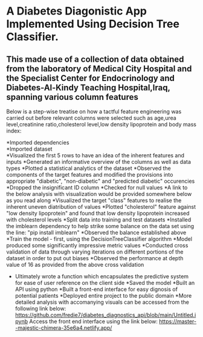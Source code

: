 # A Diabetes Diagonistic App Implemented Using Decision Tree Classifier.

## This made use of a collection of data obtained from the laboratory of Medical City Hospital  and the Specialist Center for Endocrinology and Diabetes-Al-Kindy Teaching Hospital,Iraq, spanning various column features

Below is a step-wise treatise on how a tactful feature engineering was carried out before relevant columns were selected such as age,urea level,creatinine ratio,cholesterol level,low density lipoprotein and body mass index:

*Imported dependencies<br>
*Imported dataset<br>
*Visualized the first 5 rows to have an idea of the inherent features and inputs
*Generated an informative overview of the columns as well as data types
*Plotted a statistical analytics of the dataset
*Observed the components of the target features and modified the provisions into appropriate "diabetic", "non-diabetic" and "predicted diabetic" occurencies
*Dropped the insignificant ID column
*Checked for null values
*A link to the below analysis with visualization would be provided somewhere below as you read along
*Visualized the target "class" features to realise the inherent uneven diatribution of values
*Plotted "cholesterol" feature against "low density lipoprotein" and found that low density lipoprotein increased with cholesterol levels
*Split data into training and test datasets
*Installed the imblearn dependency to help strike some balance on the data set using the line: "pip install imblearn"
*Observed the balance established above
*Train the model - first, using the DecisionTreeClassifier algorithm
*Model produced some significantly impressive metric values
*Conducted cross validation of data through varying iterations on different portions of the dataset in order to put out biases
*Observed the performance at depth value of 16 as provided from the above cross validation
* Ultimately wrote a function which encapsulates the predictive system for ease of user reference on the client side
*Saved the model
*Built an API using python
*Built a front-end interface for easy dignosis of potential patients
*Deployed entire project to the public domain
*More detailed analysis with accomanying visuals can be accessed from the following link below:
<a href="https://github.com/fredie7/diabetes_diagnostics_api/blob/main/Untitled.ipynb">https://github.com/fredie7/diabetes_diagnostics_api/blob/main/Untitled.ipynb</a>
Access the front end interface using the link below:
<a href="https://master--majestic-chimera-35e6a4.netlify.app/">https://master--majestic-chimera-35e6a4.netlify.app/</a>
